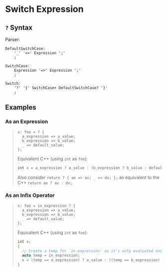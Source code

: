 # Switch Expression

## `?` Syntax

Parser:
```
DefaultSwitchCase:
    '_' '=>' Expression ';'
    ;

SwitchCase:
    Expression '=>' Expression ';'
    ;

Switch:
    '?' '{' SwitchCase+ DefaultSwitchCase? '}'
    ;
```

## Examples

### As an Expression

> ```
> x: foo = ? {
>   a_expression => a_value;
>   b_expression => b_value;
>   _ => default_value;
> };
> ```
> Equivalent C++ (using `int` as `foo`):
> ```cpp
> int x = a_expression ? a_value : (b_expression ? b_value : default_value);
> ```
> Also consider `return ? { ae => av; _ => dv; };` as equivalent to the C++ `return ae ? av : dv;`.

### As an Infix Operator

> ```
> x: foo = in_expression ? {
>   a_expression => a_value;
>   b_expression => b_value;
>   _ => default_value;
> };
> ```
> Equivalent C++ (using `int` as `foo`):
> ```cpp
> int x;
> {
>   // Create a temp for `in_expression` so it's only evaluated once.
>   auto temp = in_expression;
>   x = (temp == a_expression) ? a_value : ((temp == b_expression) ? b_value : default_value);
> }
> ```

